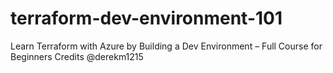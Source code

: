 # terraform-dev-environment-101
Learn Terraform with Azure by Building a Dev Environment – Full Course for Beginners Credits @derekm1215
